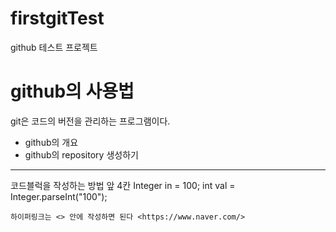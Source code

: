# firstgitTest
github 테스트 프로젝트

# github의 사용법
git은 코드의 버전을 관리하는 프로그램이다.
- github의 개요
- github의 repository 생성하기

---
코드블럭을 작성하는 방법 앞 4칸
    Integer in = 100;
    int val = Integer.parseInt("100");
    
    하이퍼링크는 <> 안에 작성하면 된다 <https://www.naver.com/>
